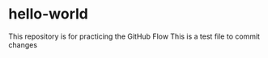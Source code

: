 # hello-world
This repository is for practicing the GitHub Flow
This is a test file to commit changes
